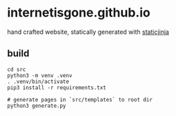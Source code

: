 # internetisgone.github.io

hand crafted website, statically generated with [staticjinja](https://github.com/staticjinja/staticjinja)<br>

## build
```
cd src
python3 -m venv .venv
. .venv/bin/activate
pip3 install -r requirements.txt

# generate pages in `src/templates` to root dir
python3 generate.py

```
